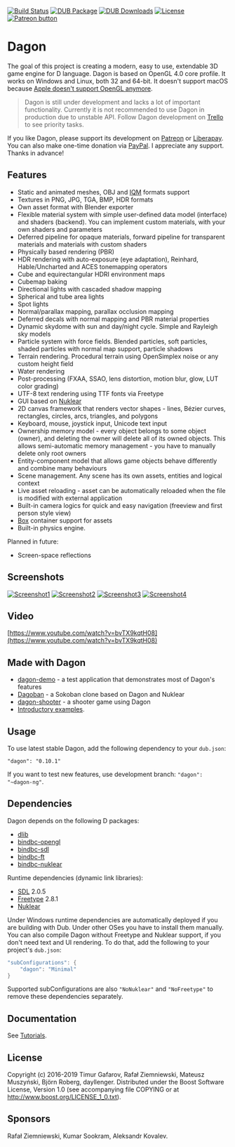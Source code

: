 [![Build Status](https://travis-ci.org/gecko0307/dagon.svg?branch=master)](https://travis-ci.org/gecko0307/dagon)
[![DUB Package](https://img.shields.io/dub/v/dagon.svg)](https://code.dlang.org/packages/dagon)
[![DUB Downloads](https://img.shields.io/dub/dt/dagon.svg)](https://code.dlang.org/packages/dagon)
[![License](http://img.shields.io/badge/license-boost-blue.svg)](http://www.boost.org/LICENSE_1_0.txt)
[![Patreon button](https://img.shields.io/badge/patreon-donate-yellow.svg)](http://patreon.com/gecko0307 "Become a Patron!")

Dagon
=====
The goal of this project is creating a modern, easy to use, extendable 3D game engine for D language. Dagon is based on OpenGL 4.0 core profile. It works on Windows and Linux, both 32 and 64-bit. It doesn't support macOS because [Apple doesn't support OpenGL anymore](https://developer.apple.com/macos/whats-new/#deprecationofopenglandopencl).

> Dagon is still under development and lacks a lot of important functionality. Currently it is not recommended to use Dagon in production due to unstable API. Follow Dagon development on [Trello](https://trello.com/b/4sDgRjZI/dagon) to see priority tasks. 

If you like Dagon, please support its development on [Patreon](https://www.patreon.com/gecko0307) or [Liberapay](https://liberapay.com/gecko0307). You can also make one-time donation via [PayPal](https://www.paypal.me/tgafarov). I appreciate any support. Thanks in advance!

Features
--------
* Static and animated meshes, OBJ and [IQM](https://github.com/lsalzman/iqm) formats support
* Textures in PNG, JPG, TGA, BMP, HDR formats
* Own asset format with Blender exporter
* Flexible material system with simple user-defined data model (interface) and shaders (backend). You can implement custom materials, with your own shaders and parameters
* Deferred pipeline for opaque materials, forward pipeline for transparent materials and materials with custom shaders
* Physically based rendering (PBR)
* HDR rendering with auto-exposure (eye adaptation), Reinhard, Hable/Uncharted and ACES tonemapping operators
* Cube and equirectangular HDRI environment maps
* Cubemap baking
* Directional lights with cascaded shadow mapping
* Spherical and tube area lights
* Spot lights
* Normal/parallax mapping, parallax occlusion mapping
* Deferred decals with normal mapping and PBR material properties
* Dynamic skydome with sun and day/night cycle. Simple and Rayleigh sky models
* Particle system with force fields. Blended particles, soft particles, shaded particles with normal map support, particle shadows
* Terrain rendering. Procedural terrain using OpenSimplex noise or any custom height field
* Water rendering
* Post-processing (FXAA, SSAO, lens distortion, motion blur, glow, LUT color grading)
* UTF-8 text rendering using TTF fonts via Freetype
* GUI based on [Nuklear](https://github.com/vurtun/nuklear)
* 2D canvas framework that renders vector shapes - lines, Bézier curves, rectangles, circles, arcs, triangles, and polygons
* Keyboard, mouse, joystick input, Unicode text input
* Ownership memory model - every object belongs to some object (owner), and deleting the owner will delete all of its owned objects. This allows semi-automatic memory management - you have to manually delete only root owners
* Entity-component model that allows game objects behave differently and combine many behaviours
* Scene management. Any scene has its own assets, entities and logical context
* Live asset reloading - asset can be automatically reloaded when the file is modified with external application
* Built-in camera logics for quick and easy navigation (freeview and first person style view)
* [Box](https://github.com/gecko0307/box) container support for assets
* Built-in physics engine.

Planned in future:
* Screen-space reflections

Screenshots
-----------
[![Screenshot1](https://1.bp.blogspot.com/-grsFLVdZMFs/W6KqhXuBqOI/AAAAAAAADqA/pU6vuB8PKZUws3eP0Ac0GJ4p6fbIWi0kACPcBGAYYCw/s1600/screenshot001.jpg)](https://1.bp.blogspot.com/-grsFLVdZMFs/W6KqhXuBqOI/AAAAAAAADqA/pU6vuB8PKZUws3eP0Ac0GJ4p6fbIWi0kACPcBGAYYCw/s1600/screenshot001.jpg)
[![Screenshot2](https://2.bp.blogspot.com/-r92DjuBgFGk/Ww2Q9xDVbxI/AAAAAAAADaQ/HxZTNLloXq8DVthWn9iDBEjnhs5skJv7wCPcBGAYYCw/s1600/Untitled%2B9.jpg)](https://2.bp.blogspot.com/-r92DjuBgFGk/Ww2Q9xDVbxI/AAAAAAAADaQ/HxZTNLloXq8DVthWn9iDBEjnhs5skJv7wCPcBGAYYCw/s1600/Untitled%2B9.jpg)
[![Screenshot3](https://2.bp.blogspot.com/-kJFkO4qk15g/XFKeMCYok4I/AAAAAAAAD04/mB1uiIGcAoQMs0Ngo0Et2zf3ZvdKaVePACLcBGAs/s1600/nuklear.jpg)](https://2.bp.blogspot.com/-kJFkO4qk15g/XFKeMCYok4I/AAAAAAAAD04/mB1uiIGcAoQMs0Ngo0Et2zf3ZvdKaVePACLcBGAs/s1600/nuklear.jpg)
[![Screenshot4](https://1.bp.blogspot.com/-o8H1blpZeFQ/W78a-nttgrI/AAAAAAAADrc/LPZZ4j_A5jIye0hib3bR7W17sAvY1ucYQCLcBGAs/s1600/dagon-demo-dwarf.jpg)](https://1.bp.blogspot.com/-o8H1blpZeFQ/W78a-nttgrI/AAAAAAAADrc/LPZZ4j_A5jIye0hib3bR7W17sAvY1ucYQCLcBGAs/s1600/dagon-demo-dwarf.jpg)

Video
-----
[https://www.youtube.com/watch?v=bvTX9kqtH08](https://www.youtube.com/watch?v=bvTX9kqtH08)

Made with Dagon
---------------
* [dagon-demo](https://github.com/gecko0307/dagon-demo) - a test application that demonstrates most of Dagon's features
* [Dagoban](https://github.com/Timu5/dagoban) - a Sokoban clone based on Dagon and Nuklear
* [dagon-shooter](https://github.com/aferust/dagon-shooter) - a shooter game using Dagon
* [Introductory examples](https://github.com/gecko0307/dagon-tutorials).

Usage
-----
To use latest stable Dagon, add the following dependency to your `dub.json`:
```
"dagon": "0.10.1"
```
If you want to test new features, use development branch: `"dagon": "~dagon-ng"`.


Dependencies
------------
Dagon depends on the following D packages:
* [dlib](https://github.com/gecko0307/dlib)
* [bindbc-opengl](https://github.com/BindBC/bindbc-opengl)
* [bindbc-sdl](https://github.com/BindBC/bindbc-sdl)
* [bindbc-ft](https://github.com/gecko0307/bindbc-ft)
* [bindbc-nuklear](https://github.com/Timu5/bindbc-nuklear)

Runtime dependencies (dynamic link libraries):
* [SDL](https://www.libsdl.org) 2.0.5
* [Freetype](https://www.freetype.org) 2.8.1
* [Nuklear](https://github.com/vurtun/nuklear)

Under Windows runtime dependencies are automatically deployed if you are building with Dub. Under other OSes you have to install them manually. You can also compile Dagon without Freetype and Nuklear support, if you don't need text and UI rendering. To do that, add the following to your project's `dub.json`:

```d
"subConfigurations": {
    "dagon": "Minimal"
}
```

Supported subConfigurations are also `"NoNuklear"` and `"NoFreetype"` to remove these dependencies separately.

Documentation
-------------
See [Tutorials](https://github.com/gecko0307/dagon/wiki/Tutorials).

License
-------
Copyright (c) 2016-2019 Timur Gafarov, Rafał Ziemniewski, Mateusz Muszyński, Björn Roberg, dayllenger. Distributed under the Boost Software License, Version 1.0 (see accompanying file COPYING or at http://www.boost.org/LICENSE_1_0.txt).

Sponsors
--------
Rafał Ziemniewski, Kumar Sookram, Aleksandr Kovalev.
